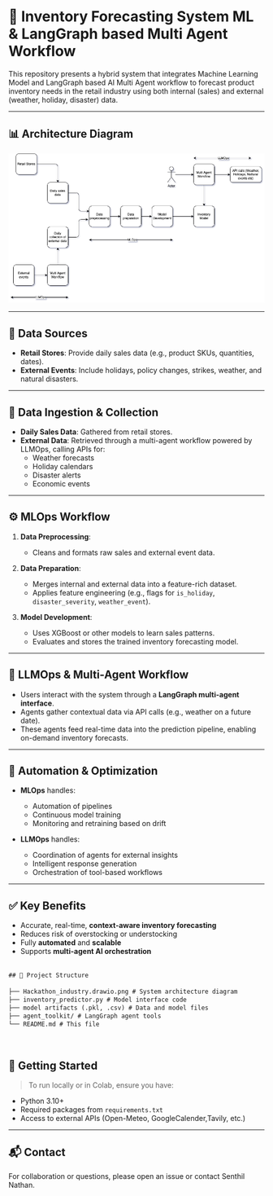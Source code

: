 

# 🧠 Inventory Forecasting System ML & LangGraph based Multi Agent Workflow

This repository presents a hybrid system that integrates Machine Learning Model and LangGraph based AI Multi Agent workflow to forecast product inventory needs in the retail industry using both internal (sales) and external (weather, holiday, disaster) data.

---

## 📊 Architecture Diagram

![Inventory Prediction System](./Hackathon_industry.drawio.png)

---

## 🏬 Data Sources

- **Retail Stores**: Provide daily sales data (e.g., product SKUs, quantities, dates).
- **External Events**: Include holidays, policy changes, strikes, weather, and natural disasters.

---

## 🔄 Data Ingestion & Collection

- **Daily Sales Data**: Gathered from retail stores.
- **External Data**: Retrieved through a multi-agent workflow powered by LLMOps, calling APIs for:
  - Weather forecasts
  - Holiday calendars
  - Disaster alerts
  - Economic events

---

## ⚙️ MLOps Workflow

1. **Data Preprocessing**:
   - Cleans and formats raw sales and external event data.

2. **Data Preparation**:
   - Merges internal and external data into a feature-rich dataset.
   - Applies feature engineering (e.g., flags for `is_holiday`, `disaster_severity`, `weather_event`).

3. **Model Development**:
   - Uses XGBoost or other models to learn sales patterns.
   - Evaluates and stores the trained inventory forecasting model.

---

## 🤖 LLMOps & Multi-Agent Workflow

- Users interact with the system through a **LangGraph multi-agent interface**.
- Agents gather contextual data via API calls (e.g., weather on a future date).
- These agents feed real-time data into the prediction pipeline, enabling on-demand inventory forecasts.

---

## 🔁 Automation & Optimization

- **MLOps** handles:
  - Automation of pipelines
  - Continuous model training
  - Monitoring and retraining based on drift

- **LLMOps** handles:
  - Coordination of agents for external insights
  - Intelligent response generation
  - Orchestration of tool-based workflows

---

## ✅ Key Benefits

- Accurate, real-time, **context-aware inventory forecasting**
- Reduces risk of overstocking or understocking
- Fully **automated** and **scalable**
- Supports **multi-agent AI orchestration**

```

## 📁 Project Structure

├── Hackathon_industry.drawio.png # System architecture diagram
├── inventory_predictor.py # Model interface code
├── model artifacts (.pkl, .csv) # Data and model files
├── agent_toolkit/ # LangGraph agent tools
└── README.md # This file



```

## 🚀 Getting Started

> To run locally or in Colab, ensure you have:
- Python 3.10+
- Required packages from `requirements.txt`
- Access to external APIs (Open-Meteo, GoogleCalender,Tavily, etc.)

---

## 📬 Contact

For collaboration or questions, please open an issue or contact Senthil Nathan.



